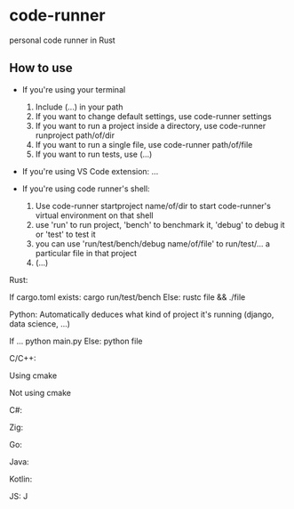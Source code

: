 # code-runner
personal code runner in Rust

## How to use

- If you're using your terminal 
  1. Include (...) in your path
  2. If you want to change default settings, use code-runner settings 
  2. If you want to run a project inside a directory, use code-runner runproject path/of/dir
  3. If you want to run a single file, use code-runner path/of/file
  4. If you want to run tests, use (...)

- If you're using VS Code extension:
  ...
  
- If you're using code runner's shell:
  1. Use code-runner startproject name/of/dir to start code-runner's virtual environment on that shell
  2. use 'run' to run project, 'bench' to benchmark it, 'debug' to debug it or 'test' to test it
  3. you can use 'run/test/bench/debug name/of/file' to run/test/... a particular file in that project
  4. (...)


Rust:

If cargo.toml exists:
  cargo run/test/bench
Else:
  rustc file && ./file


Python:
Automatically deduces what kind of project it's running (django, data science, ...)

If ...
  python main.py
Else:
  python file


C/C++:

Using cmake 

Not using cmake 


C#:


Zig:


Go:


Java:


Kotlin:


JS:
J
